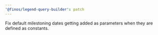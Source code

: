 ```yaml
---
'@finos/legend-query-builder': patch
---
```


Fix default milestoning dates getting added as parameters when they are defined as constants.
